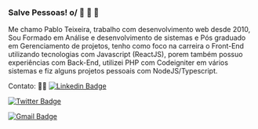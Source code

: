 ### Salve Pessoas! o/ :rocket: :rocket: :rocket: 

Me chamo Pablo Teixeira, trabalho com desenvolvimento web desde 2010, Sou Formado em Análise e desenvolvimento de sistemas e Pós graduado em Gerenciamento de projetos, tenho como foco na carreira o Front-End utilizando tecnologias com Javascript (ReactJS), porem também possuo experiências com Back-End, utilizei PHP com Codeigniter em vários sistemas e fiz alguns projetos pessoais com NodeJS/Typescript.

Contato: :male_detective: [![Linkedin Badge](https://img.shields.io/badge/-Pablo%20Teixeira-6633cc?style=flat-square&logo=Linkedin&logoColor=white&link=https://www.linkedin.com/in/pablo-teixeira-30713777//)](https://www.linkedin.com/in/pablo-teixeira-30713777//) 

[![Twitter Badge](https://img.shields.io/badge/-@opabloteixeira-6633cc?style=flat-square&labelColor=6633cc&logo=twitter&logoColor=white&link=https://twitter.com/opabloteixeira)](https://twitter.com/opabloteixeira) 

[![Gmail Badge](https://img.shields.io/badge/-pablopst@gmail.com-6633cc?style=flat-square&logo=Gmail&logoColor=white&link=mailto:pablopst@gmail.com)](mailto:pablopst@gmail.com)
